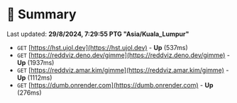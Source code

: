# 📖 Summary
Last updated: **29/8/2024, 7:29:55 PTG "Asia/Kuala_Lumpur"**

- `GET` [https://hst.ujol.dev](https://hst.ujol.dev) - **Up** (537ms)
- `GET` [https://reddviz.deno.dev/gimme](https://reddviz.deno.dev/gimme) - **Up** (1937ms)
- `GET` [https://reddviz.amar.kim/gimme](https://reddviz.amar.kim/gimme) - **Up** (1112ms)
- `GET` [https://dumb.onrender.com](https://dumb.onrender.com) - **Up** (276ms)
